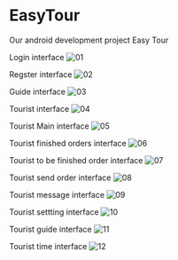 # EasyTour
Our android development project Easy Tour

Login interface
![01](photo/1.jpg)

Regster interface
![02](photo/2.jpg)

Guide interface
![03](photo/3.jpg)

Tourist interface
![04](photo/4.jpg)

Tourist Main interface
![05](photo/5.jpg)

Tourist finished orders interface
![06](photo/6.jpg)

Tourist to be finished order interface
![07](photo/7.jpg)

Tourist send order interface
![08](photo/8.jpg)

Tourist message interface
![09](photo/9.jpg)

Tourist settting interface
![10](photo/10.jpg)

Tourist guide interface
![11](photo/11.jpg)

Tourist time interface
![12](photo/12.jpg)
